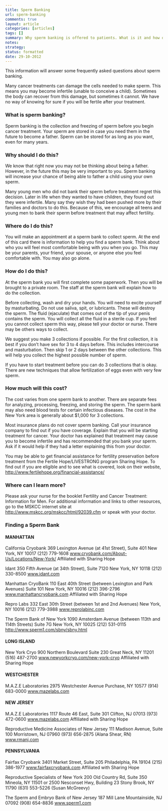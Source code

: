 ```yaml
---
title: Sperm Banking
url: sperm-banking
comments: true
layout: article
categories: [articles]
tags: []
summary: Why sperm banking is offered to patients. What is it and how does it work. How can a patient bank sperm. How much it costs. Support available for costs. Where to learn more and who to contact. Find a sperm bank. 
notes:
strategy:
status: formatted
date: 29-10-2012
---
```

This information will answer some frequently asked questions about sperm banking.

Many cancer treatments can damage the cells needed to make sperm. This means you may become infertile (unable to conceive a child). Sometimes the body can recover from this damage, but sometimes it cannot. We have no way of knowing for sure if you will be fertile after your treatment.

### What is sperm banking?
Sperm banking is the collection and freezing of sperm before you begin cancer treatment. Your sperm are stored in case you need them in the future to become a father. Sperm can be stored for as long as you want, even for many years.

### Why should I do this?
We know that right now you may not be thinking about being a father. However, in the future this may be very important to you. Sperm banking will increase your chance of being able to father a child using your own sperm.

Many young men who did not bank their sperm before treatment regret this decision. Later in life when they wanted to have children, they found out they were infertile. Many say they wish they had been pushed more by their families and doctors to do this. Because of this, we encourage all teens and young men to bank their sperm before treatment that may affect fertility.

### Where do I do this?
You will make an appointment at a sperm bank to collect sperm. At the end of this card there is information to help you find a sperm bank. Think about who you will feel most comfortable being with you when you go. This may be your parents, your friend, your spouse, or anyone else you feel comfortable with. You may also go alone.

### How do I do this?
At the sperm bank you will first complete some paperwork. Then you will be brought to a private room. The staff at the sperm bank will explain how to do the collection.

Before collecting, wash and dry your hands. You will need to excite yourself by masturbating. Do not use saliva, spit, or lubricants. These will destroy the sperm. The fluid (ejaculate) that comes out of the tip of your penis contains the sperm. You will collect all the fluid in a sterile cup. If you feel you cannot collect sperm this way, please tell your doctor or nurse. There may be others ways to collect.

We suggest you make 3 collections if possible. For the first collection, it is best if you don’t have sex for 3 to 4 days before. This includes intercourse and masturbation. Then skip 1 or 2 days between the other collections. This will help you collect the highest possible number of sperm.

If you have to start treatment before you can do 3 collections that is okay. There are new techniques that allow fertilization of eggs even with very few sperm.

### How much will this cost?
The cost varies from one sperm bank to another. There are separate fees for analyzing, processing, freezing, and storing the sperm. The sperm bank may also need blood tests for certain infectious diseases. The cost in the New York area is generally about $1,000 for 3 collections.

Most insurance plans do not cover sperm banking. Call your insurance company to find out if you have coverage. Explain that you will be starting treatment for cancer. Your doctor has explained that treatment may cause you to become infertile and has recommended that you bank your sperm. Ask if it would help if they had a letter explaining this from your doctor.

You may be able to get financial assistance for fertility preservation before treatment from the Fertile Hope/LIVESTRONG program Sharing Hope. To find out if you are eligible and to see what is covered, look on their website, http://www.fertilehope.org/financial-assistance/

### Where can I learn more?
Please ask your nurse for the booklet Fertility and Cancer Treatment: Information for Men. For additional information and links to other resources, go to the MSKCC internet site at http://www.mskcc.org/mskcc/html/92039.cfm or speak with your doctor.

### Finding a Sperm Bank

#### MANHATTAN
California Cryobank
369 Lexington Avenue
(at 41st Street), Suite 401
New York, NY 10017
(212) 779-1608 www.cryobank.com/About-Us/Locations/New-York/ 
Affiliated with Sharing Hope

Idant
350 Fifth Avenue
(at 34th Street), Suite 7120 New York, NY 10118 (212) 330-8500 www.idant.com

Manhattan CryoBank
110 East 40th Street
(between Lexington and Park Avenues) Suite 101
New York, NY 10016
(212) 396-2796 www.manhattancryobank.com 
Affiliated with Sharing Hope

Repro Labs
332 East 30th Street
(between 1st and 2nd Avenues) New York, NY 10016
(212) 779-3988 www.reprolabinc.com

The Sperm Bank of New York
1090 Amsterdam Avenue
(between 113th and 114th Streets)
Suite 7G
New York, NY 10025
(212) 531-0115 http://www.sperm1.com/sbny/sbny.html

#### LONG ISLAND
New York Cryo
900 Northern Boulevard
Suite 230
Great Neck, NY 11201
(516) 487-2700 www.newyorkcryo.com/new-york-cryo 
Affiliated with Sharing Hope

#### WESTCHESTER
M.A.Z.E Laboratories
2975 Westchester Avenue Purchase, NY 10577 (914) 683-0000
www.mazelabs.com

#### NEW JERSEY
M.A.Z.E Laboratories
1117 Route 46 East, Suite 301 Clifton, NJ 07013
(973) 472-0600 www.mazelabs.com
Affiliated with Sharing Hope

Reproductive Medicine Associates of New Jersey
111 Madison Avenue, Suite 100 Morristown, NJ 07960
(973) 656-2875 (Alana Shear, RN) www.rmanj.com

#### PENNSYLVANIA
Fairfax Cryobank
3401 Market Street, Suite 205 Philadelphia, PA 19104
(215) 386-1977 www.fairfaxcryobank.com 
Affiliated with Sharing Hope

Reproductive Specialists of New York
200 Old Country Rd, Suite 350 Mineola, NY 11501
or 2500 Nesconset Hwy, Building 23 Stony Brook, NY 11790
(631) 553-5226 (Susan McGreevy)

The Sperm and Embryo Bank of New Jersey
187 Mill Lane
Mountainside, NJ 07092
(908) 654-8836 www.sperm1.com


